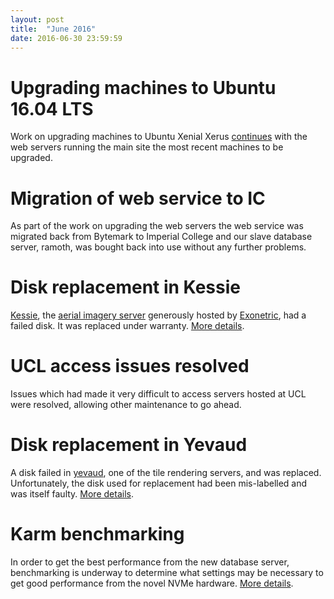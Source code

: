 ```yaml
---
layout: post
title:  "June 2016"
date: 2016-06-30 23:59:59
---
```


# Upgrading machines to Ubuntu 16.04 LTS

Work on upgrading machines to Ubuntu Xenial Xerus  [continues](https://github.com/openstreetmap/operations/issues/81) with the web servers running the main site the most recent machines to be upgraded.

# Migration of web service to IC

As part of the work on upgrading the web servers the web service was migrated back from Bytemark to Imperial College and our slave database server, ramoth, was bought back into use without any further problems.

# Disk replacement in Kessie

[Kessie](https://hardware.openstreetmap.org/servers/kessie.openstreetmap.org/), the [aerial imagery server](http://wiki.openstreetmap.org/wiki/Aerial_imagery#Imagery_hosted_on_OSM_servers:) generously hosted by [Exonetric](http://www.exonetric.com/), had a failed disk. It was replaced under warranty. [More details](https://github.com/openstreetmap/operations/issues/74).

# UCL access issues resolved

Issues which had made it very difficult to access servers hosted at UCL were resolved, allowing other maintenance to go ahead.

# Disk replacement in Yevaud

A disk failed in [yevaud](https://hardware.openstreetmap.org/servers/yevaud.openstreetmap.org/), one of the tile rendering servers, and was replaced. Unfortunately, the disk used for replacement had been mis-labelled and was itself faulty. [More details](https://github.com/openstreetmap/operations/issues/57).

# Karm benchmarking

In order to get the best performance from the new database server, benchmarking is underway to determine what settings may be necessary to get good performance from the novel NVMe hardware. [More details](https://github.com/openstreetmap/operations/issues/78).
